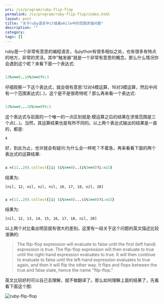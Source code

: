```yaml
---
uri: /cs/program/ruby-flip-flop
permalink: /cs/program/ruby-flip-flop/index.html
layout: post
title: "关于ruby语言中if或者while中的范围求值问题"
description: ""
category:
tags: []
---
```


ruby是一个非常有意思的编程语言，与python有很多相似之处，也有很多有特点的地方，非常的灵活。其中"触发器"就是一个非常有意思的概念。那么什么情况你会遇到这个呢？来看下面一个表达式:

```ruby

12%4==0..16%3==0?4:3

```

仔细观察一下这个表达式，就会很有意思:12对4模运算，16对3模运算，然后中间有一个范围表达式(..)，这个是不是很奇特呢？那么再来看一个表达式:

```ruby

12%4==0...16%3==0?4:3

```

这个表达式与前面的一个唯一的一点区别就是:模运算之后的结果在求值范围是三个点(...)。当然，其运算结果也是有所不同的。以上两个表达式输出的结果是一直的，都是:

    4


好，到此为止，也许就会有疑问:为什么会一样呢？不着急，再来看看下面的两个表达式的运算结果:

```ruby

a =(11..20).collect{|i| (i%4==0)..(i%3==0)?i:nil}

```

结果为:

    [nil, 12, nil, nil, nil, 16, 17, 18, nil, 20]

```ruby

a =(11..20).collect{|i| (i%4==0)...(i%3==0)?i:nil}

```

结果为:

    [nil, 12, 13, 14, 15, 16, 17, 18, nil, 20]


以上两个对比看出明显就有很大的差别。这里有一段关于这个问题的英文描述比较准确的:

>The flip-flop expression will evaluate to false until the first (left hand) expression is true. The flip-flop expression will then evaluate to true until the right-hand expression evaluates to true. It will then continue to evaluate to false until the left-hand expression evaluates to true again, and then it will flip the other way. It flips and flops between the true and false state, hence the name "flip-flop."

英文比较好的可以自己去理解，就不做翻译了。那么如何理解上面的结果了，先看看下面这个图:

![ruby-flip-flop](http://i.imgur.com/qFxbVYr.png)


